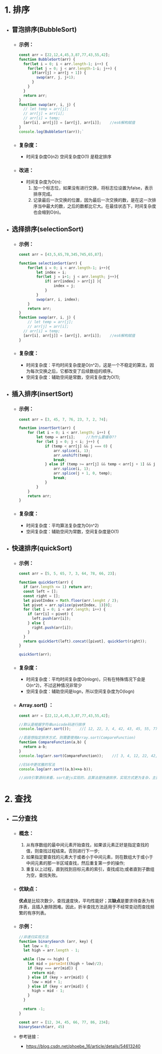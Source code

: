 # 1. 排序
  * ## 冒泡排序(BubbleSort)
    - ### 示例：
      ```javascript
      const arr = [22,12,4,45,3,87,77,43,55,42];
      function BubbleSort(arr) {
        for(let i = 0; i < arr.length-1; i++) {
          for(let j = 0; j < arr.length-1-i; j++) {
            if(arr[j] > arr[j + 1]) {
              swap(arr, j, j+1);
            }
          }
        }
        return arr;
      }
      function swap(arr, i, j) {
        // let temp = arr[j];
        // arr[j] = arr[i];
        // arr[i] = temp;
        [arr[i], arr[j]] = [arr[j], arr[i]];    //es6解构赋值
      }
      console.log(BubbleSort(arr));`
      ```
    
    - ### 复杂度：
      * 时间复杂度O(n2)  空间复杂度O(1)  是稳定排序

    - ### 改进：
      * 时间复杂度为O(n):
        1. 加一个标志位，如果没有进行交换，将标志位设置为false，表示排序完成。
        2. 记录最后一次交换的位置，因为最后一次交换的数，是在这一次排序当中最大的数，之后的数都比它大。在最佳状态下，时间复杂度也会缩到O(n)。

  * ## 选择排序(selectionSort)
    - ### 示例：
      ```javascript
      const arr = [43,5,65,78,345,745,65,87];

      function selectionSort(arr) {
          for(let i = 0; i < arr.length-1; i++){
              let index = i;
              for(let j = i+1; j < arr.length; j++){
                  if( arr[index] > arr[j] ){
                      index = j;
                  }
              }
              swap(arr, i, index);
          }
          return arr;
      }
      function swap(arr, i, j) {
          // let temp = arr[j];
          // arr[j] = arr[i];
        // arr[i] = temp;
        [arr[i], arr[j]] = [arr[j], arr[i]];    //es6解构赋值
      }
      ```
    - ### 复杂度：
      * 时间复杂度：平均时间复杂度是O(n^2)，这是一个不稳定的算法，因为每次交换之后，它都改变了后续数组的顺序。
      * 空间复杂度：辅助空间是常数，空间复杂度为O(1);

  * ## 插入排序(insertSort)
    - ### 示例：
      ```javascript
      const arr = [3, 45, 7, 76, 23, 7, 2, 74];

      function insertSort(arr) {
          for (let i = 0; i < arr.length; i++) {
              let temp = arr[i];     //为什么要缓存??
              for (let j = 0; j < i; j++) {
                  if (temp < arr[j] && j === 0) {
                      arr.splice(i, 1);
                      arr.unshift(temp);
                      break;
                  } else if (temp >= arr[j] && temp < arr[j + 1] && j < i - 1) {
                      arr.splice(i, 1);
                      arr.splice(j + 1, 0, temp);
                      break;
                  }
              }
          }
          return arr;
      }
      ```

    - ### 复杂度：
      * 时间复杂度：平均算法复杂度为O(n^2)
      * 空间复杂度：辅助空间为常数，空间复杂度是O(1)

  * ## 快速排序(quickSort)
    - ### 示例：
      ```javascript
      const arr = [5, 5, 65, 7, 3, 64, 78, 66, 23];

      function quickSort(arr) {
        if (arr.length <= 1) return arr;
        const left = [];
        const right = [];
        let pivotIndex = Math.floor(arr.lenght / 2);
        let pivot = arr.splice(pivotIndex, 1)[0];
        for (let i = 0; i < arr.length; i++) {
          if (arr[i] < pivot) {
            left.push(arr[i]);
          } else {
            right.push(arr[i]);
          }
        }
        return quickSort(left).concat([pivot], quickSort(right));
      }

      quickSort(arr);
      ```

    - ### 复杂度：
      * 时间复杂度：平均时间复杂度O(nlogn)，只有在特殊情况下会是O(n^2)，不过这种情况非常少
      * 空间复杂度：辅助空间是logn，所以空间复杂度为O(logn)

    - ### Array.sort() ：
      ```javascript
      const arr = [22,12,4,45,3,87,77,43,55,42];

      //默认是根据字符串unicode码进行排序
      console.log(arr.sort());    //[ 12, 22, 3, 4, 42, 43, 45, 55, 77, 87 ]

      //若是想指定排序方式，则需要使用Array.sort(CompareFunction)
      function CompareFunction(a,b) {
        return a-b;
      }
      console.log(arr.sort(CompareFunction));    //[ 3, 4, 12, 22, 42, 43, 45, 55, 77, 87 ]

      //ES6中更优雅的写法
      console.log(arr.sort((a,b)=>a-b));

      //从V8引擎源码来看，sort是js实现的，且算法是快速排序，实现方式更为复杂，主要是做了性能上的优化。
      ```

# 2. 查找
  * ## 二分查找
    - ### 概念：
      1. 从有序数组的最中间元素开始查找，如果该元素正好是指定查找的值，则查找过程结束。否则进行下一步; 
      2. 如果指定要查找的元素大于或者小于中间元素，则在数组大于或小于中间元素的那一半区域查找，然后重复第一步的操作; 
      3. 重复以上过程，直到找到目标元素的索引，查找成功;或者直到子数组为空，查找失败。

    - ### 优缺点：
      **优点**是比较次数少，查找速度快，平均性能好；其**缺点**是要求待查表为有序表，且插入删除困难。因此，折半查找方法适用于不经常变动而查找频繁的有序列表。

    - ### 示例：
      ```javascript
      //非递归实现方法
      function binarySearch (arr, key) {
        let low = 0;
        let high = arr.length - 1;

        while (low <= high) {
          let mid = parseInt((high + low)/2);
          if (key === arr[mid]) {
            return mid;
          } else if (key > arr[mid]) {
            low = mid + 1;
          } else if (key < arr[mid]) {
            high = mid - 1;
          }
        }
        
        return -1;
      }

      const arr = [12, 34, 45, 66, 77, 86, 234];
      binarySearch(arr, 45)
      ```

    - 参考链接：
      * https://blog.csdn.net/phoebe_16/article/details/54613240